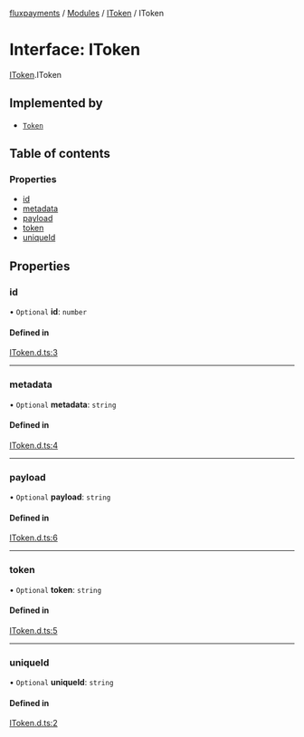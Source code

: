 [fluxpayments](../README.md) / [Modules](../modules.md) / [IToken](../modules/IToken.md) / IToken

# Interface: IToken

[IToken](../modules/IToken.md).IToken

## Implemented by

- [`Token`](../classes/Token.Token.md)

## Table of contents

### Properties

- [id](IToken.IToken.md#id)
- [metadata](IToken.IToken.md#metadata)
- [payload](IToken.IToken.md#payload)
- [token](IToken.IToken.md#token)
- [uniqueId](IToken.IToken.md#uniqueid)

## Properties

### id

• `Optional` **id**: `number`

#### Defined in

[IToken.d.ts:3](https://github.com/fluxpayments1/fluxpayments_api_ts/blob/02fe54601b807ae6d5ad2b436c6d67cf38e1566f/src/types/flux_types/IToken.d.ts#L3)

___

### metadata

• `Optional` **metadata**: `string`

#### Defined in

[IToken.d.ts:4](https://github.com/fluxpayments1/fluxpayments_api_ts/blob/02fe54601b807ae6d5ad2b436c6d67cf38e1566f/src/types/flux_types/IToken.d.ts#L4)

___

### payload

• `Optional` **payload**: `string`

#### Defined in

[IToken.d.ts:6](https://github.com/fluxpayments1/fluxpayments_api_ts/blob/02fe54601b807ae6d5ad2b436c6d67cf38e1566f/src/types/flux_types/IToken.d.ts#L6)

___

### token

• `Optional` **token**: `string`

#### Defined in

[IToken.d.ts:5](https://github.com/fluxpayments1/fluxpayments_api_ts/blob/02fe54601b807ae6d5ad2b436c6d67cf38e1566f/src/types/flux_types/IToken.d.ts#L5)

___

### uniqueId

• `Optional` **uniqueId**: `string`

#### Defined in

[IToken.d.ts:2](https://github.com/fluxpayments1/fluxpayments_api_ts/blob/02fe54601b807ae6d5ad2b436c6d67cf38e1566f/src/types/flux_types/IToken.d.ts#L2)
